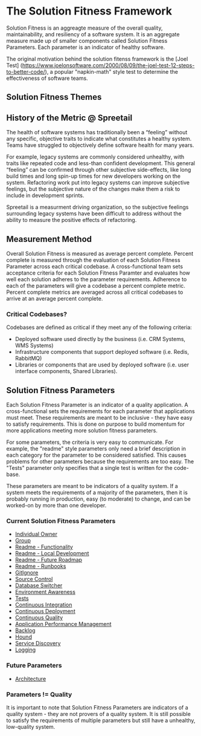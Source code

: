 # The Solution Fitness Framework
Solution Fitness is an aggreagte measure of the overall quality, maintainability, and resiliency of a software system. It is an aggregate measure made up of smaller components called Solution Fitness Parameters. Each parameter is an indicator of healthy software. 

The original motivation behind the solution fitenss framework is the [Joel Test] (https://www.joelonsoftware.com/2000/08/09/the-joel-test-12-steps-to-better-code/), a popular "napkin-math" style test to determine the effectiveness of software teams. 

## Solution Fitness Themes
<Add the main drivers of solution fitness />

## History of the Metric @ Spreetail
The health of software systems has traditionally been a “feeling” without any specific, objective traits to indicate what constitutes a healthy system. Teams have struggled to objectively define software health for many years. 

For example, legacy systems are commonly considered unhealthy, with traits like repeated code and less-than confident development. This general “feeling” can be confirmed through other subjective side-effects, like long build times and long spin-up times for new developers working on the system. Refactoring work put into legacy systems can improve subjective feelings, but the subjective nature of the changes make them a risk to include in development sprints. 

Spreetail is a measurment driving organization, so the subjective feelings surrounding legacy systems have been difficult to address without the ability to measure the positive effects of refactoring. 

## Measurement Method
Overall Solution Fitness is measured as average percent complete. Percent complete is measured through the evaluation of each Solution Fitness Parameter across each critical codebase. A cross-functional team sets acceptance criteria for each Solution Fitness Paramter and evaluates how well each solution adheres to the parameter requirements. Adherence to each of the parameters will give a codebase a percent complete metric. Percent complete metrics are averaged across all critical codebases to arrive at an average percent complete.
  
### Critical Codebases?
Codebases are defined as critical if they meet any of the following criteria: 
- Deployed software used directly by the business (i.e. CRM Systems, WMS Systems)
- Infrastructure components that support deployed software (i.e. Redis, RabbitMQ)
- Libraries or components that are used by deployed software (i.e. user interface components, Shared Libraries).

## Solution Fitness Parameters
Each Solution Fitness Parameter is an indicator of a quality application. A cross-functional sets the requirements for each parameter that applications must meet. These requirements are meant to be inclusive - they have easy to satisfy requirements. This is done on purpose to build momentum for more applications meeting more solution fitness parameters. 

For some parameters, the criteria is very easy to communicate. For example, the "readme" style parameters only need a brief description in each category for the parameter to be considered satisfied. This causes problems for other parameters because the requirements are too easy. The "Tests" parameter only specifies that a single test is written for the code-base. 

These parameters are meant to be indicators of a quality system. If a system meets the requirements of a majority of the parameters, then it is probably running in production, easy (to moderate) to change, and can be worked-on by more than one developer. 

### Current Solution Fitness Parameters
- [Individual Owner](solution-fitness-parameters/individual-owner.md)
- [Group](solution-fitness-parameters/group.md)
- [Readme - Functionality](solution-fitness-parameters/readme-functionality.md)
- [Readme - Local Development](solution-fitness-parameters/readme-local-development.md)
- [Readme - Future Roadmap](solution-fitness-parameters/readme-future-roadmap.md)
- [Readme - Runbooks](solution-fitness-parameters/readme-runbooks.md)
- [GitIgnore](solution-fitness-parameters/gitignore-file.md)
- [Source Control](solution-fitness-parameters/source-control.md)
- [Database Switcher](solution-fitness-parameters/database-switcher.md)
- [Environment Awareness](solution-fitness-parameters/environment-awareness.md)
- [Tests](solution-fitness-parameters/tests.md)
- [Continuous Integration](solution-fitness-parameters/continuous-integration.md)
- [Continuous Deployment](solution-fitness-parameters/continuous-deployment.md)
- [Continuous Quality](solution-fitness-parameters/continuous-quality.md)
- [Application Performance Management](solution-fitness-parameters/apm-integration.md)
- [Backlog](solution-fitness-parameters/backlog.md)
- [Hound](solution-fitness-parameters/hound.md)
- [Service Discovery](solution-fitness-parameters/service-discovery.md)
- [Logging](solution-fitness-parameters/logging.md)

### Future Parameters
- [Architecture](solution-fitness-parameters/architecture.md) 

### Parameters != Quality
It is important to note that Solution Fitness Parameters are indicators of a quality system - they are not provers of a quality system. It is still possible to satisfy the requirements of multiple parameters but still have a unhealthy, low-quality system. 